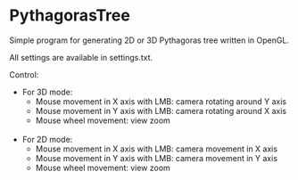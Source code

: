# PythagorasTree
Simple program for generating 2D or 3D Pythagoras tree written in OpenGL.

All settings are available in settings.txt.

Control:

<ul>
  <li>
    For 3D mode:
    <ul>
      <li>Mouse movement in X axis with LMB: camera rotating around Y axis</li>
      <li>Mouse movement in Y axis with LMB: camera rotating around X axis</li>
      <li>Mouse wheel movement: view zoom</li>
    </ul>
  </li>
  <br>
  <li>
    For 2D mode:
    <ul>
      <li>Mouse movement in X axis with LMB: camera movement in X axis</li>
      <li>Mouse movement in Y axis with LMB: camera movement in Y axis</li>
      <li>Mouse wheel movement: view zoom</li>
    </ul>
  </li>
</ul>
